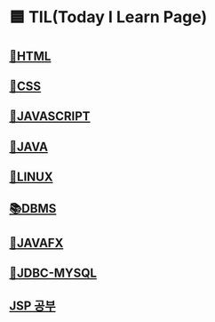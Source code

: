 # 🟦 TIL(Today I Learn Page)


## <a href="./html/">📕HTML</a>  

## <a href="./css/">📔CSS</a>  

## <a href="./javascript/">📗JAVASCRIPT</a>  

## <a href="./Java/">📘JAVA</a>  

## <a href="./Linux/">📙LINUX</a>  

## <a href="./DBMS/">📚DBMS</a>  

## <a href="./workspace_javafx">📒JAVAFX</a>  

## <a href="./workspace_jdbc_mysql">📜JDBC-MYSQL</a>  

## <a href="https://github.com/GyuminGomin/TIL/tree/jsp">JSP 공부</a>
